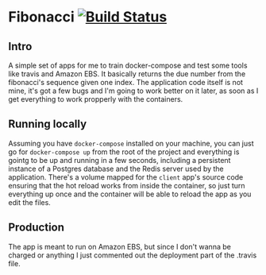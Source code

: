 # Fibonacci [![Build Status](https://travis-ci.org/leoprossi/fibonacci.svg?branch=master)](https://travis-ci.org/leoprossi/fibonacci)

## Intro
A simple set of apps for me to train docker-compose and test some tools like travis and Amazon EBS. It basically returns the due number from the fibonacci's sequence given one index. The application code itself is not mine, it's got a few bugs and I'm going to work better on it later, as soon as I get everything to work propperly with the containers.

## Running locally
Assuming you have `docker-compose` installed on your machine, you can just go for `docker-compose up` from the root of the project and everything is gointg to be up and running in a few seconds, including a persistent instance of a Postgres database and the Redis server used by the application.
There's a volume mapped for the `client` app's source code ensuring that the hot reload works from inside the container, so just turn everything up once and the container will be able to reload the app as you edit the files.


## Production
The app is meant to run on Amazon EBS, but since I don't wanna be charged or anything I just commented out the deployment part of the .travis file.